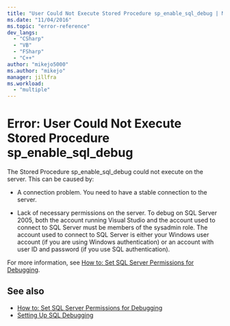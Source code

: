 ```yaml
---
title: "User Could Not Execute Stored Procedure sp_enable_sql_debug | Microsoft Docs"
ms.date: "11/04/2016"
ms.topic: "error-reference"
dev_langs:
  - "CSharp"
  - "VB"
  - "FSharp"
  - "C++"
author: "mikejo5000"
ms.author: "mikejo"
manager: jillfra
ms.workload:
  - "multiple"
---
```

# Error: User Could Not Execute Stored Procedure sp_enable_sql_debug

The Stored Procedure sp_enable_sql_debug could not execute on the server. This can be caused by:

- A connection problem. You need to have a stable connection to the server.

- Lack of necessary permissions on the server. To debug on SQL Server 2005, both the account running Visual Studio and the account used to connect to SQL Server must be members of the sysadmin role. The account used to connect to SQL Server is either your Windows user account (if you are using Windows authentication) or an account with user ID and password (if you use SQL authentication).

For more information, see [How to: Set SQL Server Permissions for Debugging](/previous-versions/w1bhybwz(v=vs.100)).

## See also

- [How to: Set SQL Server Permissions for Debugging](/previous-versions/w1bhybwz(v=vs.100))
- [Setting Up SQL Debugging](/previous-versions/visualstudio/visual-studio-2010/s4sszxst\(v\=vs.100\))